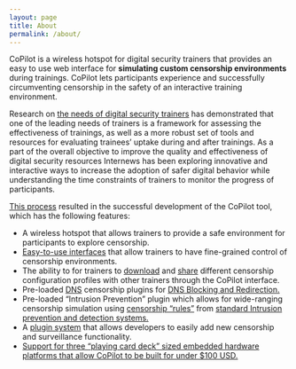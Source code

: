 ```yaml
---
layout: page
title: About
permalink: /about/
---
```


CoPilot is a wireless hotspot for digital security trainers that provides an easy to use web interface for **simulating custom censorship environments** during trainings. CoPilot lets participants experience and successfully circumventing censorship in the safety of an interactive training environment.

Research on [the needs of digital security trainers](https://www.internews.org/research-publications/training-digital-security-trainers-preliminary-review-methods-needs-and-challe) has demonstrated that one of the leading needs of trainers is a framework for assessing the effectiveness of trainings, as well as a more robust set of tools and resources for evaluating trainees’ uptake during and after trainings. As a part of the overall objective to improve the quality and effectiveness of digital security resources Internews has been exploring innovative and interactive ways to increase the adoption of safer digital behavior while understanding the time constraints of trainers to monitor the progress of participants.

[This process](http://openinternet.github.io/copilot/developer/2016/01/02/research-and-development.html) resulted in the successful development of the CoPilot tool, which has the following features:

- A wireless hotspot that allows trainers to provide a safe environment for participants to explore censorship.
- [Easy-to-use interfaces](http://openinternet.github.io/copilot/developer/2016/01/10/tour.html) that allow trainers to have fine-grained control of censorship environments.
- The ability to for trainers to [download](http://openinternet.github.io/copilot/developer/2016/01/10/tour.html#save-profile) and [share](http://openinternet.github.io/copilot/developer/2016/01/10/tour.html#load-profile) different censorship configuration profiles with other trainers through the CoPilot interface.
- Pre-loaded [DNS](https://www.youtube.com/watch?v=2ZUxoi7YNgs) censorship plugins for [DNS Blocking and Redirection.](https://www.youtube.com/watch?v=4WyVqHVyN5E)
- Pre-loaded “Intrusion Prevention” plugin which allows for wide-ranging censorship simulation using [censorship “rules”](https://redmine.openinfosecfoundation.org/projects/suricata/wiki/Suricata_Rules) from [standard Intrusion prevention and detection systems.](http://suricata-ids.org/)
- A [plugin system](http://openinternet.github.io/copilot/developer/2016/01/06/plugin-guide.html) that allows developers to easily add new censorship and surveillance functionality.
- [Support for three “playing card deck” sized embedded hardware platforms that allow CoPilot to be built for under $100 USD.](http://openinternet.github.io/copilot/developer/2016/01/08/supported-devices.html)
